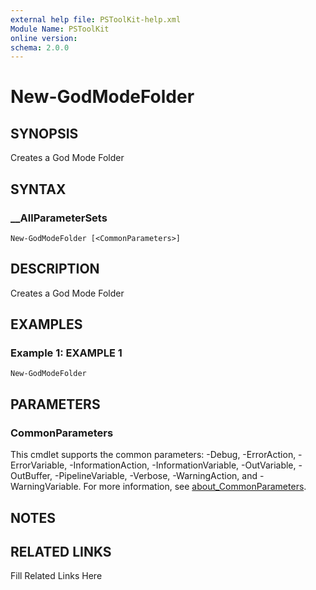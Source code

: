 ```yaml
---
external help file: PSToolKit-help.xml
Module Name: PSToolKit
online version: 
schema: 2.0.0
---
```


# New-GodModeFolder

## SYNOPSIS

Creates a God Mode Folder

## SYNTAX

### __AllParameterSets

```
New-GodModeFolder [<CommonParameters>]
```

## DESCRIPTION

Creates a God Mode Folder


## EXAMPLES

### Example 1: EXAMPLE 1

```
New-GodModeFolder
```








## PARAMETERS


### CommonParameters

This cmdlet supports the common parameters: -Debug, -ErrorAction, -ErrorVariable, -InformationAction, -InformationVariable, -OutVariable, -OutBuffer, -PipelineVariable, -Verbose, -WarningAction, and -WarningVariable. For more information, see [about_CommonParameters](http://go.microsoft.com/fwlink/?LinkID=113216).

## NOTES



## RELATED LINKS

Fill Related Links Here


